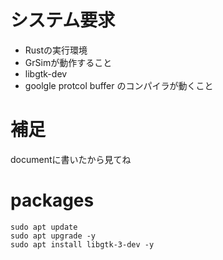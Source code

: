 # システム要求
+ Rustの実行環境
+ GrSimが動作すること
+ libgtk-dev
+ goolgle protcol buffer のコンパイラが動くこと


# 補足
documentに書いたから見てね

# packages
```
sudo apt update
sudo apt upgrade -y
sudo apt install libgtk-3-dev -y
```